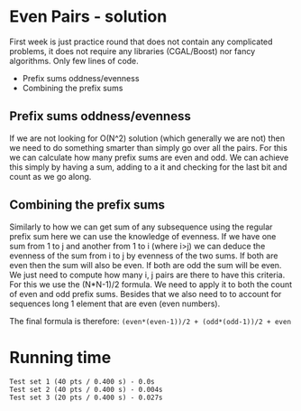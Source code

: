 # Even Pairs - solution
First week is just practice round that does not contain any complicated problems, it does not require any libraries (CGAL/Boost) nor fancy algorithms. Only few lines of code.
- Prefix sums oddness/evenness
- Combining the prefix sums

## Prefix sums oddness/evenness
If we are not looking for O(N^2) solution (which generally we are not) then we need to do something smarter than simply go over all the pairs. For this we can calculate how many prefix sums are even and odd. We can achieve this simply by having a sum, adding to a it and checking for the last bit and count as we go along.

## Combining the prefix sums
Similarly to how we can get sum of any subsequence using the regular prefix sum here we can use the knowledge of evenness. If we have one sum from 1 to j and another from 1 to i (where i>j) we can deduce the evenness of the sum from i to j by evenness of the two sums. If both are even then the sum will also be even. If both are odd the sum will be even. We just need to compute how many i, j pairs are there to have this criteria. For this we use the (N\*N-1)/2 formula. We need to apply it to both the count of even and odd prefix sums. Besides that we also need to to account for sequences long 1 element that are even (even numbers).

The final formula is therefore:
`(even*(even-1))/2 + (odd*(odd-1))/2 + even`

# Running time
    Test set 1 (40 pts / 0.400 s) - 0.0s
    Test set 2 (40 pts / 0.400 s) - 0.004s
    Test set 3 (20 pts / 0.400 s) - 0.027s
